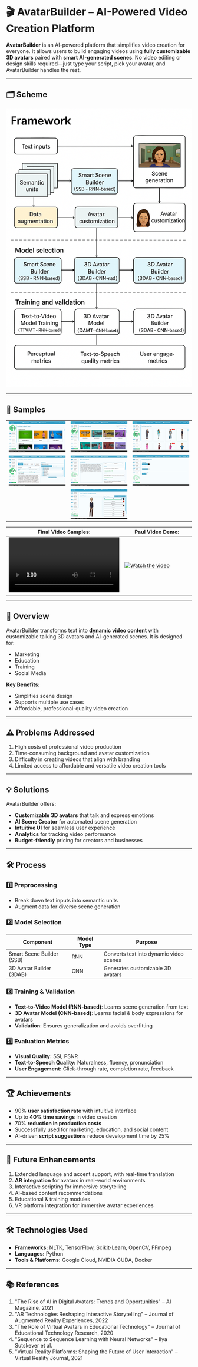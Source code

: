 # 🎬 AvatarBuilder – AI-Powered Video Creation Platform

**AvatarBuilder** is an AI-powered platform that simplifies video creation for everyone. It allows users to build
engaging videos using **fully customizable 3D avatars** paired with **smart AI-generated scenes**. No video editing or
design skills required—just type your script, pick your avatar, and AvatarBuilder handles the rest.

---

## 🗂 Scheme

<img src="./img/img8.png" />

---

## 🔗 Samples

<table>
    <tbody>
        <tr>
            <td>
                <img src="./img/img1.png" alt="img" />
            </td>
            <td>
                <img src="./img/img2.png" alt="img" />
            </td>
            <td>
                <img src="./img/img3.png" alt="img" />
            </td>
        </tr>
        <tr>
            <td>
                <img src="./img/img4.png" alt="img" />
            </td>
            <td>
                <img src="./img/img5.png" alt="img" />
            </td>
            <td>
                <img src="./img/img6.png" alt="img" />
            </td>
        </tr>
        <tr>
            <td></td>
            <td>
                <img src="./img/img7.png" alt="img" />
            </td>
            <td></td>
        </tr>
    </tbody>
</table>

<table>
<thead>
<tr>
<th>Final Video Samples:</th>
<th>Paul Video Demo:</th>
</tr>
</thead>
<tbody>
<tr>
<td width="50%">
<video src=" " controls preload>
Your browser does not support the video tag.
</video>
</td>
<td width="50%">

[![Watch the video](https://img.youtube.com/vi/-M9EbCDr3LM/0.jpg)](https://www.youtube.com/watch?v=-M9EbCDr3LM)

</td>
</tr>
</tbody>
</table>

---

## 📝 Overview

AvatarBuilder transforms text into **dynamic video content** with customizable talking 3D avatars and AI-generated
scenes. It is designed for:

- Marketing
- Education
- Training
- Social Media

**Key Benefits:**

- Simplifies scene design
- Supports multiple use cases
- Affordable, professional-quality video creation

---

## ⚠️ Problems Addressed

1. High costs of professional video production
2. Time-consuming background and avatar customization
3. Difficulty in creating videos that align with branding
4. Limited access to affordable and versatile video creation tools

---

## 💡 Solutions

AvatarBuilder offers:

- **Customizable 3D avatars** that talk and express emotions
- **AI Scene Creator** for automated scene generation
- **Intuitive UI** for seamless user experience
- **Analytics** for tracking video performance
- **Budget-friendly** pricing for creators and businesses

---

## 🛠️ Process

### 1️⃣ Preprocessing

- Break down text inputs into semantic units
- Augment data for diverse scene generation

### 2️⃣ Model Selection

| Component                 | Model Type | Purpose                                 |
|---------------------------|------------|-----------------------------------------|
| Smart Scene Builder (SSB) | RNN        | Converts text into dynamic video scenes |
| 3D Avatar Builder (3DAB)  | CNN        | Generates customizable 3D avatars       |

### 3️⃣ Training & Validation

- **Text-to-Video Model (RNN-based)**: Learns scene generation from text
- **3D Avatar Model (CNN-based)**: Learns facial & body expressions for avatars
- **Validation**: Ensures generalization and avoids overfitting

### 4️⃣ Evaluation Metrics

- **Visual Quality:** SSI, PSNR
- **Text-to-Speech Quality:** Naturalness, fluency, pronunciation
- **User Engagement:** Click-through rate, completion rate, feedback

---

## 🏆 Achievements

- 90% **user satisfaction rate** with intuitive interface
- Up to **40% time savings** in video creation
- 70% **reduction in production costs**
- Successfully used for marketing, education, and social content
- AI-driven **script suggestions** reduce development time by 25%

---

## 🔮 Future Enhancements

1. Extended language and accent support, with real-time translation
2. **AR integration** for avatars in real-world environments
3. Interactive scripting for immersive storytelling
4. AI-based content recommendations
5. Educational & training modules
6. VR platform integration for immersive avatar experiences

---

## 🛠️ Technologies Used

- **Frameworks:** NLTK, TensorFlow, Scikit-Learn, OpenCV, FFmpeg
- **Languages:** Python
- **Tools & Platforms:** Google Cloud, NVIDIA CUDA, Docker

---

## 📚 References

1. "The Rise of AI in Digital Avatars: Trends and Opportunities" – AI Magazine, 2021
2. "AR Technologies Reshaping Interactive Storytelling" – Journal of Augmented Reality Experiences, 2022
3. "The Role of Virtual Avatars in Educational Technology" – Journal of Educational Technology Research, 2020
4. "Sequence to Sequence Learning with Neural Networks" – Ilya Sutskever et al.
5. "Virtual Reality Platforms: Shaping the Future of User Interaction" – Virtual Reality Journal, 2021  
